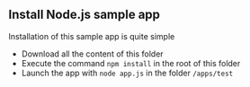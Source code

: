 ## Install Node.js sample app

Installation of this sample app is quite simple
- Download all the content of this folder
- Execute the command `npm install` in the root of this folder
- Launch the app with `node app.js` in the folder `/apps/test`